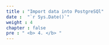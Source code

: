 ```yaml
---
title : "Import data into PostgreSQl"
date :  "`r Sys.Date()`" 
weight : 4 
chapter : false
pre : " <b> 4. </b> "
---
```


